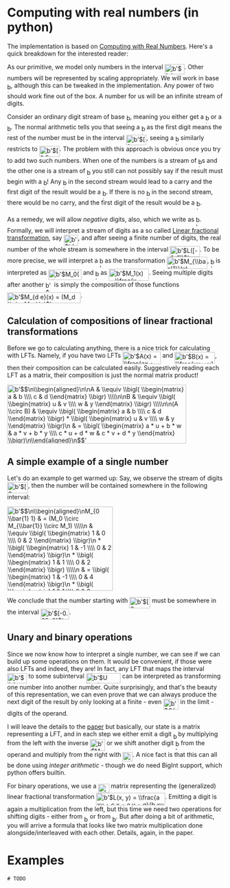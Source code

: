 # Computing with real numbers (in python)

The implementation is based on [Computing with Real Numbers][1]. Here's a quick breakdown for
the interested reader:

As our primitive, we model only numbers in the interval <img src="/svgs/43ca5ad9e1f094a31392f860ef481e5c.svg" align=middle width=45.66218414999998pt height=24.65753399999998pt title="b'$[-1, 1]$'"/>. Other numbers will be represented
by scaling appropriately. We will work in base <img src="/svgs/76c5792347bb90ef71cfbace628572cf.svg" align=middle width=8.219209349999991pt height=21.18721440000001pt title="b'$2$'"/>, although this can be tweaked in the implementation.
Any power of two should work fine out of the box. A number for us will be an infinite stream of digits.

Consider an ordinary digit stream of base <img src="/svgs/76c5792347bb90ef71cfbace628572cf.svg" align=middle width=8.219209349999991pt height=21.18721440000001pt title="b'$2$'"/>, meaning you either get a <img src="/svgs/29632a9bf827ce0200454dd32fc3be82.svg" align=middle width=8.219209349999991pt height=21.18721440000001pt title="b'$0$'"/> or a <img src="/svgs/034d0a6be0424bffe9a6e7ac9236c0f5.svg" align=middle width=8.219209349999991pt height=21.18721440000001pt title="b'$1$'"/>. The normal arithmetic
tells you that seeing a <img src="/svgs/29632a9bf827ce0200454dd32fc3be82.svg" align=middle width=8.219209349999991pt height=21.18721440000001pt title="b'$0$'"/> as the first digit means the rest of the number must be in the interval <img src="/svgs/616b42c56c829ade05e78d7e21bbd101.svg" align=middle width=47.48867639999999pt height=24.65753399999998pt title="b'$[0, 0.5)$'"/>,
seeing a <img src="/svgs/034d0a6be0424bffe9a6e7ac9236c0f5.svg" align=middle width=8.219209349999991pt height=21.18721440000001pt title="b'$1$'"/> similarly restricts to <img src="/svgs/c3b36e706022f485d4e484b9889bf969.svg" align=middle width=47.48867639999999pt height=24.65753399999998pt title="b'$[0.5, 1)$'"/>. The problem with this approach is obvious once you try
to add two such numbers. When one of the numbers is a stream of <img src="/svgs/034d0a6be0424bffe9a6e7ac9236c0f5.svg" align=middle width=8.219209349999991pt height=21.18721440000001pt title="b'$1$'"/>s and the other one is a stream of <img src="/svgs/29632a9bf827ce0200454dd32fc3be82.svg" align=middle width=8.219209349999991pt height=21.18721440000001pt title="b'$0$'"/> you
still can not possibly say if the result must begin with a <img src="/svgs/034d0a6be0424bffe9a6e7ac9236c0f5.svg" align=middle width=8.219209349999991pt height=21.18721440000001pt title="b'$1$'"/>! Any <img src="/svgs/034d0a6be0424bffe9a6e7ac9236c0f5.svg" align=middle width=8.219209349999991pt height=21.18721440000001pt title="b'$1$'"/> in the second stream would lead to
a carry and the first digit of the result would be a <img src="/svgs/034d0a6be0424bffe9a6e7ac9236c0f5.svg" align=middle width=8.219209349999991pt height=21.18721440000001pt title="b'$1$'"/>. If there is no <img src="/svgs/034d0a6be0424bffe9a6e7ac9236c0f5.svg" align=middle width=8.219209349999991pt height=21.18721440000001pt title="b'$1$'"/> in the second stream, there would be
no carry, and the first digit of the result would be a <img src="/svgs/29632a9bf827ce0200454dd32fc3be82.svg" align=middle width=8.219209349999991pt height=21.18721440000001pt title="b'$0$'"/>.

As a remedy, we will allow *negative* digits, also, which we write as <img src="/svgs/6c1a1040199f9f849926e89ad86ae1ec.svg" align=middle width=8.219209349999991pt height=25.698634500000015pt title="b'$\\bar{1}$'"/>.
Formally, we will interpret a stream of digits as a so called [Linear fractional transformation][2], say <img src="/svgs/bc8afb5802dbe3a960f6436ffa035ed4.svg" align=middle width=33.36766454999999pt height=24.65753399999998pt title="b'$L(x)$'"/>,
and after seeing a finite number of digits, the real number of the whole stream is somewhere in the interval
<img src="/svgs/3e1572360e205694afb6ed150ea65c6f.svg" align=middle width=69.63485924999999pt height=24.65753399999998pt title="b'$L([-1, 1])$'"/>. To be more precise, we will interpret a <img src="/svgs/6c1a1040199f9f849926e89ad86ae1ec.svg" align=middle width=8.219209349999991pt height=25.698634500000015pt title="b'$\\bar{1}$'"/> as the transformation
<img src="/svgs/334ca11295fd8292f5d77245cadfe4e1.svg" align=middle width=93.67356405pt height=27.77565449999998pt title="b'$M_{\\bar{1}}(x) = \\frac{x - 1}{2}$'"/>, <img src="/svgs/29632a9bf827ce0200454dd32fc3be82.svg" align=middle width=8.219209349999991pt height=21.18721440000001pt title="b'$0$'"/> is interpreted as <img src="/svgs/63386a56e9b7ec91d93476d499ac9fa0.svg" align=middle width=76.84699604999999pt height=24.65753399999998pt title="b'$M_0(x) = \\frac{x}{2}$'"/> and <img src="/svgs/034d0a6be0424bffe9a6e7ac9236c0f5.svg" align=middle width=8.219209349999991pt height=21.18721440000001pt title="b'$1$'"/> as <img src="/svgs/79f73098b6ce10ef15968e9fd1fea95b.svg" align=middle width=93.49091729999999pt height=27.77565449999998pt title="b'$M_1(x) = \\frac{x + 1}{2}$'"/>.
Seeing multiple digits after another <img src="/svgs/465a8cd3ee4c5ce3061192c40af6d51a.svg" align=middle width=16.21010159999999pt height=22.831056599999986pt title="b'$d e$'"/> is simply the composition of those functions <img src="/svgs/53488d47e9e0293853a58024ba7f1d4a.svg" align=middle width=171.05712194999998pt height=24.65753399999998pt title="b'$M_{d e}(x) = (M_d \\circ M_e)(x)$'"/>.

## Calculation of compositions of linear fractional transformations

Before we go to calculating anything, there is a nice trick for calculating with LFTs. Namely, if you have
two LFTs <img src="/svgs/a9fb980bcf6736e1a873e92f843b3406.svg" align=middle width=88.85641379999998pt height=28.92634470000001pt title="b'$A(x) = \\frac{ax + b}{cx + d}$'"/> and <img src="/svgs/946943a34d16d2a06800f2b30b33d440.svg" align=middle width=93.80870564999998pt height=27.19121129999998pt title="b'$B(x) = \\frac{ux + v}{wx + y}$'"/>, then their composition can be calculated
easily. Suggestively reading each LFT as a matrix, their composition is just the normal matrix product!

<p><img src="/svgs/4557afcd1ff1bdfa12f19524b215141e.svg" align=middle width=416.69056605pt height=137.07763245pt title="b'$$\n\\begin{aligned}\n\nA &amp; \\equiv \\bigl( \\begin{matrix} a &amp; b \\\\ c &amp; d \\end{matrix} \\bigr) \\\\\n\nB &amp; \\equiv \\bigl( \\begin{matrix} u &amp; v \\\\ w &amp; y \\end{matrix} \\bigr) \\\\\n\n(A \\circ B) &amp; \\equiv \\bigl( \\begin{matrix} a &amp; b \\\\ c &amp; d \\end{matrix} \\bigr) * \\bigl( \\begin{matrix} u &amp; v \\\\ w &amp; y \\end{matrix} \\bigr)\n            &amp; = \\bigl( \\begin{matrix} a * u + b * w &amp; a * v + b * y \\\\ c * u + d * w &amp; c * v + d * y \\end{matrix} \\bigr)\n\\end{aligned}\n$$'"/></p>

## A simple example of a single number

Let's do an example to get warmed up: Say, we observe the stream of digits <img src="/svgs/33f8b266959943cc51a80d090e114655.svg" align=middle width=48.40183589999999pt height=25.698634500000015pt title="b'$[0, \\bar{1}, 1]$'"/>, then the number will
be contained somewhere in the following interval:

<p><img src="/svgs/beb1d1765adfc79b4ea6b61393487603.svg" align=middle width=246.01606259999997pt height=195.89433269999998pt title="b'$$\n\\begin{aligned}\nM_{0 \\bar{1} 1} &amp; = (M_0 \\circ M_{\\bar{1}} \\circ M_1) \\\\\n                &amp; \\equiv \\bigl( \\begin{matrix} 1 &amp; 0 \\\\ 0 &amp; 2 \\end{matrix} \\bigr)\n                        * \\bigl( \\begin{matrix} 1 &amp; -1 \\\\ 0 &amp; 2 \\end{matrix} \\bigr)\n                        * \\bigl( \\begin{matrix} 1 &amp; 1 \\\\ 0 &amp; 2 \\end{matrix} \\bigr) \\\\\n                &amp; = \\bigl( \\begin{matrix} 1 &amp; -1 \\\\ 0 &amp; 4 \\end{matrix} \\bigr)\n                        * \\bigl( \\begin{matrix} 1 &amp; 1 \\\\ 0 &amp; 2 \\end{matrix} \\bigr) \\\\\n                &amp; = \\bigl( \\begin{matrix} 1 &amp; -1 \\\\ 0 &amp; 8 \\end{matrix} \\bigr) \\\\\n                &amp; \\equiv (\\frac{x - 1}{8}).\n\\end{aligned}\n$$'"/></p>

We conclude that the number starting with <img src="/svgs/33f8b266959943cc51a80d090e114655.svg" align=middle width=48.40183589999999pt height=25.698634500000015pt title="b'$[0, \\bar{1}, 1]$'"/> must be somewhere in the interval <img src="/svgs/3e35ff747f4b85f4e398f985fd756aa0.svg" align=middle width=66.66682604999998pt height=24.65753399999998pt title="b'$[-0.25, 0]$'"/>.

## Unary and binary operations

Since we now know how to interpret a single number, we can see if we can build up some operations on them. It would
be convenient, if those were also LFTs and indeed, they are! In fact, any LFT that maps the interval <img src="/svgs/43ca5ad9e1f094a31392f860ef481e5c.svg" align=middle width=45.66218414999998pt height=24.65753399999998pt title="b'$[-1, 1]$'"/>
to some subinterval <img src="/svgs/9b0b7334753ccadbe1f9494f91e457ba.svg" align=middle width=80.59575314999998pt height=24.65753399999998pt title="b'$U \\subseteq [-1, 1]$'"/> can be interpreted as transforming one number into another number. Quite
surprisingly, and that's the beauty of this representation, we can even prove that we can always produce the next
digit of the result by only looking at a finite - even <img src="/svgs/1f08ccc9cd7309ba1e756c3d9345ad9f.svg" align=middle width=35.64773519999999pt height=24.65753399999998pt title="b'$O(n)$'"/> in the limit - digits of the operand.

I will leave the details to the [paper][1] but basically, our state is a matrix representing a LFT, and in each step
we either emit a digit <img src="/svgs/8cd34385ed61aca950a6b06d09fb50ac.svg" align=middle width=7.654137149999991pt height=14.15524440000002pt title="b'$e$'"/> by multiplying from the left with the inverse <img src="/svgs/b36f150c18d3afade293a22dff116fba.svg" align=middle width=34.56628394999999pt height=26.76175259999998pt title="b'$M_e^{-1}$'"/> or we shift another digit <img src="/svgs/2103f85b8b1477f430fc407cad462224.svg" align=middle width=8.55596444999999pt height=22.831056599999986pt title="b'$d$'"/>
from the operand and multiply from the right with <img src="/svgs/e4a4ace2d727b81133d571213c643be9.svg" align=middle width=22.79059199999999pt height=22.465723500000017pt title="b'$M_d$'"/>. A nice fact is that this can all be done using
*integer arithmetic* - though we do need BigInt support, which python offers builtin.

For binary operations, we use a <img src="/svgs/68dfa78cbdac03942b1b75f702cf488b.svg" align=middle width=25.833406499999988pt height=21.18721440000001pt title="b'$4 x 2$'"/> matrix representing the (generalized) linear fractional transformation
<img src="/svgs/64b0b9ff48758b60067ed39eb429e54d.svg" align=middle width=160.57486335pt height=28.913154600000016pt title="b'$L(x, y) = \\frac{a xy + c x + e y + g}{b xy + d x + f y + h}$'"/>. Emitting a digit is again a multiplication from the
left, but this time we need two operations for shifting digits - either from <img src="/svgs/332cc365a4987aacce0ead01b8bdcc0b.svg" align=middle width=9.39498779999999pt height=14.15524440000002pt title="b'$x$'"/> or from <img src="/svgs/deceeaf6940a8c7a5a02373728002b0f.svg" align=middle width=8.649225749999989pt height=14.15524440000002pt title="b'$y$'"/>. But after doing a bit
of arithmetic, you will arrive a formula that looks like two matrix multiplication done alongside/interleaved with
each other. Details, again, in the paper.

# Examples

```
# TODO
```

[1]: https://doi.org/10.1007/3-540-45699-6_5
[2]: https://en.wikipedia.org/wiki/Linear_fractional_transformation
